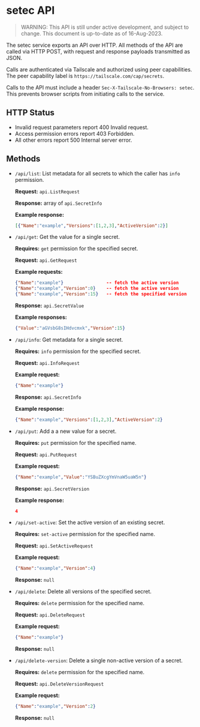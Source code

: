 # setec API

> WARNING: This API is still under active development, and subject to change.
> This document is up-to-date as of 16-Aug-2023.

The setec service exports an API over HTTP. All methods of the API are called
via HTTP POST, with request and response payloads transmitted as JSON.

Calls are authenticated via Tailscale and authorized using peer capabilities.
The peer capability label is `https://tailscale.com/cap/secrets`.

Calls to the API must include a header `Sec-X-Tailscale-No-Browsers: setec`.
This prevents browser scripts from initiating calls to the service.

## HTTP Status

- Invalid request parameters report 400 Invalid request.
- Access permission errors report 403 Forbidden.
- All other errors report 500 Internal server error.

## Methods

- `/api/list`: List metadata for all secrets to which the caller has `info`
  permission.

  **Request:** `api.ListRequest`

  **Response:** array of `api.SecretInfo`

  **Example response:**
  ```json
  [{"Name":"example","Versions":[1,2,3],"ActiveVersion":2}]
  ```

- `/api/get`: Get the value for a single secret.

  **Requires:** `get` permission for the specified secret.

  **Request:** `api.GetRequest`

  **Example requests:**
  ```json
  {"Name":"example"}                -- fetch the active version
  {"Name":"example","Version":0}    -- fetch the active version
  {"Name":"example","Version":15}   -- fetch the specified version
  ```

  **Response:** `api.SecretValue`

  **Example responses:**
  ```json
  {"Value":"aGVsbG8sIHdvcmxk","Version":15}
  ```

- `/api/info`: Get metadata for a single secret.

  **Requires:** `info` permission for the specified secret.

  **Request:** `api.InfoRequest`

  **Example request:**
  ```json
  {"Name":"example"}
  ```

  **Response:** `api.SecretInfo`

  **Example response:**
  ```json
  {"Name":"example","Versions":[1,2,3],"ActiveVersion":2}
  ```

- `/api/put`: Add a a new value for a secret.

  **Requires:** `put` permission for the specified name.

  **Request:** `api.PutRequest`

  **Example request:**
  ```json
  {"Name":"example","Value":"YSBuZXcgYmVnaW5uaW5n"}
  ```

  **Response:** `api.SecretVersion`

  **Example response:**
  ```json
  4
  ```

- `/api/set-active`: Set the active version of an existing secret.

  **Requires:** `set-active` permission for the specified name.

  **Request:** `api.SetActiveRequest`

  **Example request:**
  ```json
  {"Name":"example","Version":4}
  ```

  **Response:** `null`

- `/api/delete`: Delete all versions of the specified secret.

  **Requires:** `delete` permission for the specified name.

  **Request:** `api.DeleteRequest`

  **Example request:**
  ```json
  {"Name":"example"}
  ```

  **Response:** `null`

- `/api/delete-version`: Delete a single non-active version of a secret.

  **Requires:** `delete` permission for the specified name.

  **Request:** `api.DeleteVersionRequest`

  **Example request:**
  ```json
  {"Name":"example","Version":2}
  ```

  **Response:** `null`
